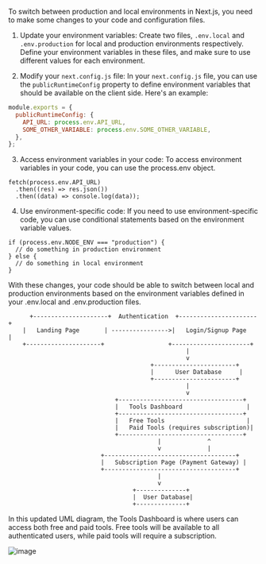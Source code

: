 To switch between production and local environments in Next.js, you need to make some changes to your code and configuration files.

1. Update your environment variables:
Create two files, `.env.local` and `.env.production` for local and production environments respectively. Define your environment variables in these files, and make sure to use different values for each environment.

2. Modify your `next.config.js` file:
In your `next.config.js` file, you can use the `publicRuntimeConfig` property to define environment variables that should be available on the client side. Here's an example:

```js
module.exports = {
  publicRuntimeConfig: {
    API_URL: process.env.API_URL,
    SOME_OTHER_VARIABLE: process.env.SOME_OTHER_VARIABLE,
  },
};
```

3. Access environment variables in your code:
   To access environment variables in your code, you can use the process.env object. 
   
```
fetch(process.env.API_URL)
  .then((res) => res.json())
  .then((data) => console.log(data));
```

4. Use environment-specific code:
   If you need to use environment-specific code, you can use conditional statements based on the environment variable values. 

```
if (process.env.NODE_ENV === "production") {
  // do something in production environment
} else {
  // do something in local environment
}
```

With these changes, your code should be able to switch between local and production environments based on the environment variables defined in your .env.local and .env.production files.

```
      +---------------------+  Authentication  +----------------------+
    |   Landing Page       | ---------------->|   Login/Signup Page    |
    +---------------------+                  +----------------------+
                                                  |
                                                  v
                                        +-----------------------+
                                        |      User Database     |
                                        +-----------------------+
                                                  |
                                                  v
                              +-----------------------------------+
                              |   Tools Dashboard                  |
                              +-----------------------------------+
                              |   Free Tools                       |
                              |   Paid Tools (requires subscription)|
                              +-----------------------------------+
                                          |             ^
                                          v             |
                          +-------------------------------------+
                          |   Subscription Page (Payment Gateway) |
                          +-------------------------------------+
                                          |
                                          v
                                   +--------------+
                                   |  User Database|
                                   +--------------+

```

In this updated UML diagram, the Tools Dashboard is where users can access both free and paid tools. Free tools will be available to all authenticated users, while paid tools will require a subscription.

![image](https://user-images.githubusercontent.com/120586805/234814154-2fe5f9b8-213a-4c05-9976-9217041c3c82.png)

